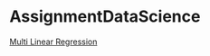 # AssignmentDataScience

<a href="https://github.com/VidyaSurbhi/_Multi-Linear-Regression">Multi Linear Regression</a>
